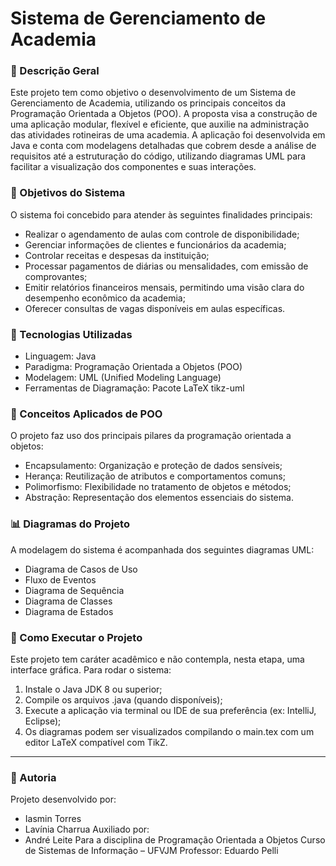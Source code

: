 # Sistema de Gerenciamento de Academia
### 📘 Descrição Geral
Este projeto tem como objetivo o desenvolvimento de um Sistema de Gerenciamento de Academia, utilizando os principais conceitos da Programação Orientada a Objetos (POO). A proposta visa a construção de uma aplicação modular, flexível e eficiente, que auxilie na administração das atividades rotineiras de uma academia.
A aplicação foi desenvolvida em Java e conta com modelagens detalhadas que cobrem desde a análise de requisitos até a estruturação do código, utilizando diagramas UML para facilitar a visualização dos componentes e suas interações.

### 🎯 Objetivos do Sistema
O sistema foi concebido para atender às seguintes finalidades principais:
- Realizar o agendamento de aulas com controle de disponibilidade;
- Gerenciar informações de clientes e funcionários da academia;
- Controlar receitas e despesas da instituição;
- Processar pagamentos de diárias ou mensalidades, com emissão de comprovantes;
- Emitir relatórios financeiros mensais, permitindo uma visão clara do desempenho econômico da academia;
- Oferecer consultas de vagas disponíveis em aulas específicas.

### 🧱 Tecnologias Utilizadas
- Linguagem: Java
- Paradigma: Programação Orientada a Objetos (POO)
- Modelagem: UML (Unified Modeling Language)
- Ferramentas de Diagramação: Pacote LaTeX tikz-uml

### 🧩 Conceitos Aplicados de POO
O projeto faz uso dos principais pilares da programação orientada a objetos:
- Encapsulamento: Organização e proteção de dados sensíveis;
- Herança: Reutilização de atributos e comportamentos comuns;
- Polimorfismo: Flexibilidade no tratamento de objetos e métodos;
- Abstração: Representação dos elementos essenciais do sistema.

### 📊 Diagramas do Projeto
A modelagem do sistema é acompanhada dos seguintes diagramas UML:
- Diagrama de Casos de Uso
- Fluxo de Eventos
- Diagrama de Sequência
- Diagrama de Classes
- Diagrama de Estados

### 📌 Como Executar o Projeto
Este projeto tem caráter acadêmico e não contempla, nesta etapa, uma interface gráfica. Para rodar o sistema:
1. Instale o Java JDK 8 ou superior;
2. Compile os arquivos .java (quando disponíveis);
3. Execute a aplicação via terminal ou IDE de sua preferência (ex: IntelliJ, Eclipse);
4. Os diagramas podem ser visualizados compilando o main.tex com um editor LaTeX compatível com TikZ.

---
### 👥 Autoria
Projeto desenvolvido por:
- Iasmin Torres
- Lavínia Charrua
Auxiliado por:
- André Leite
Para a disciplina de Programação Orientada a Objetos
Curso de Sistemas de Informação – UFVJM
Professor: Eduardo Pelli
